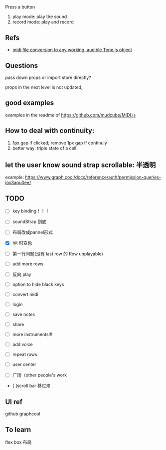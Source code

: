 ##

Press a button
1. play mode: play the sound
2. record mode: play and record


## Refs

- [midi file conversion to any working, audible Tone.js object](https://github.com/Tonejs/Tone.js/issues/137)


## Questions

pass down props or import store directly?


props in the next level is not updated,


## good examples

examples in the readme of https://github.com/mudcube/MIDI.js

## How to deal with continuity:

1. 1px gap if clicked; remove 1px gap if continuly
2. better way: triple state of a cell

## let the user know sound strap scrollable: 半透明
example: https://www.graph.cool/docs/reference/auth/permission-queries-iox3aqu0ee/

## TODO
- [ ] key binding！！！
- [ ] soundStrap 到底
- [ ] 布局改成pannel形式
- [x] hit 时变色
- [ ] 第一行问题(没有 last row 的 Row unplayable)
- [ ] add more rows
- [ ] 反向 play

- [ ] option to hide black keys

- [ ] convert midi
- [ ] login
- [ ] save notes
- [ ] share

- [ ] more instruments!!!
- [ ] add voice

- [ ] repeat rows

- [ ] user center
- [ ] 广场（other people's work
- [ ]scroll bar 移过来

## UI ref

github
graphcool

## To learn

flex box 布局